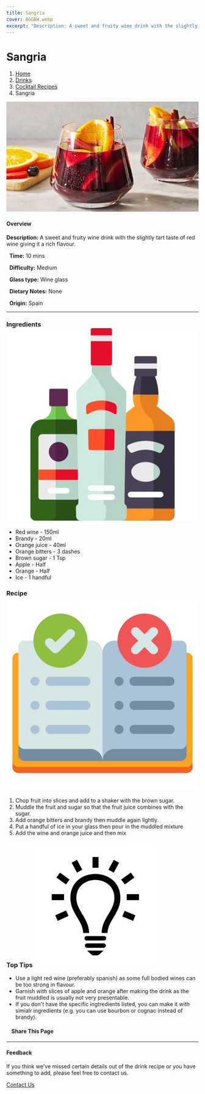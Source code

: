 ```yaml
---
title: Sangria
cover: BGGBW.webp
excerpt: "Description: A sweet and fruity wine drink with the slightly tart taste of red wine giving it a rich flavour."
---
```


# Sangria

1.  [Home](/)
2.  [Drinks](drinks)
3.  [Cocktail Recipes](drinks/cocktailrecipes)
4.  Sangria

![](/images/sangria.webp)

#### Overview

**Description:** A sweet and fruity wine drink with the slightly tart taste of red wine giving it a rich flavour.

  **Time:** 10 mins

  **Difficulty:** Medium

  **Glass type:** Wine glass

  **Dietary Notes:** None

  **Origin:** Spain

* * *

### Ingredients ![target](/images/liquor.webp)

-   Red wine - 150ml
-   Brandy - 20ml
-   Orange juice - 40ml
-   Orange bitters - 3 dashes
-   Brown sugar - 1 Tsp
-   Apple - Half
-   Orange - Half
-   Ice - 1 handful

### Recipe ![target](/images/rules.webp)

1.  Chop fruit into slices and add to a shaker with the brown sugar.
2.  Muddle the fruit and sugar so that the fruit juice combines with the sugar.
3.  Add orange bitters and brandy then muddle again lightly.
4.  Put a handful of ice in your glass then pour in the muddled mixture
5.  Add the wine and orange juice and then mix

### Top Tips ![target](/images/lightbulb.webp)

-   Use a light red wine (preferably spanish) as some full bodied wines can be too strong in flavour.
-   Garnish with slices of apple and orange after making the drink as the fruit muddled is usually not very presentable.
-   If you don't have the specific ingtredients listed, you can make it with simialr ingredients (e.g. you can use bourbon or cognac instead of brandy).

####     Share This Page

[](https://www.facebook.com/sharer/sharer.php?u=beergogglegames.co.uk/Drinks/CocktailRecipes/sangria)[](https://www.instagram.com/direct/new/)[](https://twitter.com/intent/tweet?url=beergogglegames.co.uk/Drinks/CocktailRecipes/sangria)

* * *

#### Feedback

If you think we've missed certain details out of the drink recipe or you have something to add, please feel free to contact us.

  
  
  
[Contact Us](contact)
